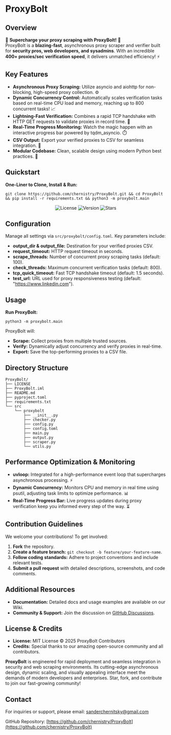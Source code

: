  # ProxyBolt

 ## Overview  
 🚀 **Supercharge your proxy scraping with ProxyBolt!** 🚀  
 ProxyBolt is a **blazing-fast**, asynchronous proxy scraper and verifier built for **security pros, web developers, and sysadmins**. With an incredible **400+ proxies/sec verification speed**, it delivers unmatched efficiency! ⚡️


 ## Key Features
 - **Asynchronous Proxy Scraping:** Utilize asyncio and aiohttp for non-blocking, high-speed proxy collection. ⚙️
 - **Dynamic Concurrency Control:** Automatically scales verification tasks based on real-time CPU load and memory, reaching up to 800 concurrent tasks! 📈
 - **Lightning-Fast Verification:** Combines a rapid TCP handshake with HTTP GET requests to validate proxies in record time. 🚀
 - **Real-Time Progress Monitoring:** Watch the magic happen with an interactive progress bar powered by tqdm_asyncio. ⏱️
 - **CSV Output:** Export your verified proxies to CSV for seamless integration. 💾
 - **Modular Codebase:** Clean, scalable design using modern Python best practices. 🧩

 ## Quickstart
 **One-Liner to Clone, Install & Run:**
 ```
 git clone https://github.com/chernistry/ProxyBolt.git && cd ProxyBolt && pip install -r requirements.txt && python3 -m proxybolt.main
 ```

 <div align="center">
   <img src="https://img.shields.io/badge/License-MIT-blue" alt="License">
   <img src="https://img.shields.io/badge/Version-2.0.0-green" alt="Version">
   <img src="https://img.shields.io/github/stars/chernistry/ProxyBolt?style=social" alt="Stars">
 </div>


 ## Configuration
 Manage all settings via `src/proxybolt/config.toml`. Key parameters include:
 - **output_dir & output_file:** Destination for your verified proxies CSV.
 - **request_timeout:** HTTP request timeout in seconds.
 - **scrape_threads:** Number of concurrent proxy scraping tasks (default: 100).
 - **check_threads:** Maximum concurrent verification tasks (default: 800).
 - **tcp_quick_timeout:** Fast TCP handshake timeout (default: 1.5 seconds).
 - **test_url:** URL used for proxy responsiveness testing (default: "https://www.linkedin.com").

 ## Usage
 **Run ProxyBolt:**
 ```
 python3 -m proxybolt.main
 ```
 ProxyBolt will:
 - **Scrape:** Collect proxies from multiple trusted sources.
 - **Verify:** Dynamically adjust concurrency and verify proxies in real-time.
 - **Export:** Save the top-performing proxies to a CSV file.

 ## Directory Structure
 ```
 ProxyBolt/
 ├── LICENSE
 ├── ProxyBolt.iml
 ├── README.md
 ├── pyproject.toml
 ├── requirements.txt
 └── src
     └── proxybolt
         ├── __init__.py
         ├── checker.py
         ├── config.py
         ├── config.toml
         ├── main.py
         ├── output.py
         ├── scraper.py
         └── utils.py
 ```

 ## Performance Optimization & Monitoring
 - **uvloop:** Integrated for a high-performance event loop that supercharges asynchronous processing. ⚡️
 - **Dynamic Concurrency:** Monitors CPU and memory in real time using psutil, adjusting task limits to optimize performance. 📊
 - **Real-Time Progress Bar:** Live progress updates during proxy verification keep you informed every step of the way. ⏳


 ## Contribution Guidelines
 We welcome your contributions! To get involved:
 1. **Fork** the repository.
 2. **Create a feature branch:** `git checkout -b feature/your-feature-name`.
 3. **Follow coding standards:** Adhere to project conventions and include relevant tests.
 4. **Submit a pull request** with detailed descriptions, screenshots, and code comments.

 ## Additional Resources
 - **Documentation:** Detailed docs and usage examples are available on our Wiki.
 - **Community & Support:** Join the discussion on [GitHub Discussions](https://github.com/chernistry/ProxyBolt/discussions).

 ## License & Credits
 - **License:** MIT License © 2025 ProxyBolt Contributors
 - **Credits:** Special thanks to our amazing open-source community and all contributors.

**ProxyBolt** is engineered for rapid deployment and seamless integration in security and web scraping environments. Its cutting-edge asynchronous design, dynamic scaling, and visually appealing interface meet the demands of modern developers and enterprises. Star, fork, and contribute to join our fast-growing community!


 ## Contact
 For inquiries or support, please email: [sanderchernitsky@gmail.com](mailto:sanderchernitsky@gmail.com)

 GitHub Repository: [https://github.com/chernistry/ProxyBolt](https://github.com/chernistry/ProxyBolt)
